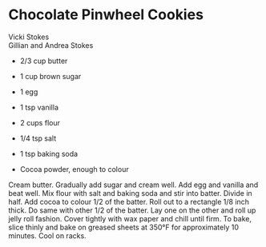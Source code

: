 # Chocolate Pinwheel Cookies

Vicki Stokes<br/>
Gillian and Andrea Stokes

- 2/3 cup butter
- 1 cup brown sugar
- 1 egg
- 1 tsp vanilla
- 2 cups flour

- 1/4 tsp salt
- 1 tsp baking soda
- Cocoa powder, enough to colour

Cream butter. Gradually add sugar and cream well. Add egg and vanilla and beat well. Mix flour with salt and baking soda and stir into batter.  Divide in half. Add cocoa to colour 1/2 of the batter. Roll out to a rectangle 1/8 inch thick. Do same with other 1/2 of the batter. Lay one on the other and roll up jelly roll fashion. Cover tightly with wax paper and chill until firm. To bake, slice thinly and bake on greased sheets at 350°F for approximately 10 minutes. Cool on racks.